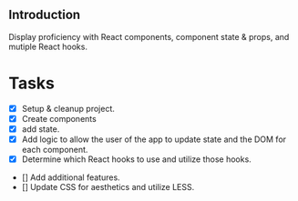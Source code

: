 ## Introduction
Display proficiency with React components, component state & props, and mutiple React hooks. 


# Tasks

- [x] Setup & cleanup project. 
- [x] Create components
- [x] add state.
- [x] Add logic to allow the user of the app to update state and the DOM for each component.
- [x] Determine which React hooks to use and utilize those hooks. 
- [] Add additional features. 
- [] Update CSS for aesthetics and utilize LESS.